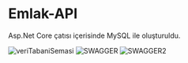 # Emlak-API


Asp.Net Core çatısı içerisinde MySQL ile oluşturuldu.


![veriTabaniSemasi](https://user-images.githubusercontent.com/115142182/236683820-48d54949-8e4b-4083-b604-1d1c60596d3f.png)
![SWAGGER](https://user-images.githubusercontent.com/115142182/236683821-409e52e9-8999-41db-9482-6222c67f72ad.png)
![SWAGGER2](https://user-images.githubusercontent.com/115142182/236683824-51e69ff8-8a96-44fd-8dd7-7a347035b739.png)

